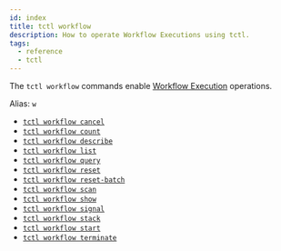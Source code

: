 ```yaml
---
id: index
title: tctl workflow
description: How to operate Workflow Executions using tctl.
tags:
  - reference
  - tctl
---
```


The `tctl workflow` commands enable [Workflow Execution](/concepts/what-is-a-workflow-execution) operations.

Alias: `w`

- [`tctl workflow cancel`](/tctl/workflow/cancel)
- [`tctl workflow count`](/tctl/workflow/count)
- [`tctl workflow describe`](/tctl/workflow/describe)
- [`tctl workflow list`](/tctl/workflow/list)
- [`tctl workflow query`](/tctl/workflow/query)
- [`tctl workflow reset`](/tctl/workflow/reset)
- [`tctl workflow reset-batch`](/tctl/workflow/reset-batch)
- [`tctl workflow scan`](/tctl/workflow/scan)
- [`tctl workflow show`](/tctl/workflow/show)
- [`tctl workflow signal`](/tctl/workflow/signal)
- [`tctl workflow stack`](/tctl/workflow/stack)
- [`tctl workflow start`](/tctl/workflow/start)
- [`tctl workflow terminate`](/tctl/workflow/terminate)
